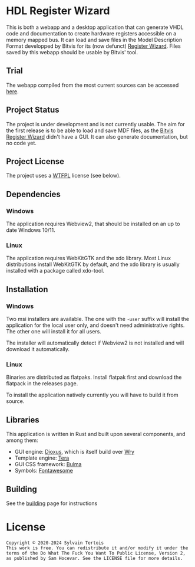 # HDL Register Wizard

This is both a webapp and a desktop application that can generate VHDL code and documentation to create hardware registers accessible on a memory mapped bus. It can load and save files in the Model Description Format developped by Bitvis for its (now defunct) [Register Wizard](https://bitvis.no/dev-tools/register-wizard/). Files saved by this webapp should be usable by Bitvis' tool.

## Trial

The webapp compiled from the most current sources can be accessed [here](https://daixiwen.github.io/hdl-register-wizard/).

## Project Status

The project is under development and is not currently usable. The aim for the first release is to be able to load and save MDF files, as the [Bitvis Register Wizard](https://bitvis.no/dev-tools/register-wizard/) didn't have a GUI. It can also generate documentation, but no code yet.

## Project License

The project uses a [WTFPL](http://www.wtfpl.net/) license (see below).

## Dependencies

### Windows

The application requires Webview2, that should be installed on an up to date Windows 10/11.

### Linux

The application requires WebKitGTK and the xdo library. Most Linux distributions install WebKitGTK by default, and the xdo library is usually installed with a package called xdo-tool.

## Installation

### Windows

Two msi installers are available. The one with the `-user` suffix will install the application for the local user only, and doesn't need administrative rights. The other one will install it for all users.

The installer will automatically detect if Webview2 is not installed and will download it automatically.

### Linux

Binaries are distributed as flatpaks. Install flatpak first and download the flatpack in the releases page.

To install the application natively currently you will have to build it from source.

## Libraries

This application is written in Rust and built upon several components, and among them:
- GUI engine: [Dioxus](https://dioxuslabs.com/), which is itself build over [Wry](https://github.com/tauri-apps/wry)
- Template engine: [Tera](https://keats.github.io/tera/)
- GUI CSS framework: [Bulma](https://bulma.io/)
- Symbols: [Fontawesome](https://fontawesome.com/)

## Building

See the [building](BUILDING.md) page for instructions

# License

```
Copyright © 2020-2024 Sylvain Tertois
This work is free. You can redistribute it and/or modify it under the
terms of the Do What The Fuck You Want To Public License, Version 2,
as published by Sam Hocevar. See the LICENSE file for more details.
```
